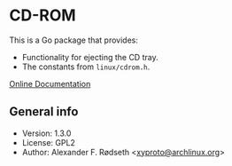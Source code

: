 # CD-ROM

This is a Go package that provides:

* Functionality for ejecting the CD tray.
* The constants from `linux/cdrom.h`.

[Online Documentation](https://godoc.org/github.com/xyproto/cdrom)

## General info

* Version: 1.3.0
* License: GPL2
* Author: Alexander F. Rødseth &lt;xyproto@archlinux.org&gt;
